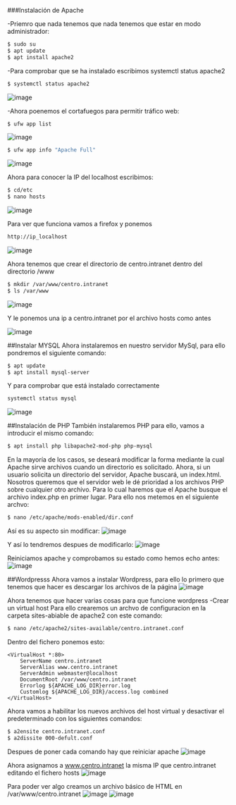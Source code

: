 ###Instalación de Apache

-Priemro que nada tenemos que nada tenemos que estar en modo administrador:
```bash
$ sudo su
$ apt update
$ apt install apache2
```
-Para comprobar que se ha instalado escribimos systemctl status apache2
```bash
$ systemctl status apache2
```
![image](https://user-images.githubusercontent.com/91255833/204491638-c985816e-ed34-4269-8dba-bc197e0541d9.png)

-Ahora poenemos el cortafuegos para permitir tráfico web:
```bash
$ ufw app list
```
![image](https://user-images.githubusercontent.com/91255833/204492532-c91c91cb-637a-44d4-b4d3-bf3061868c10.png)

```bash
$ ufw app info "Apache Full"
```
![image](https://user-images.githubusercontent.com/91255833/204493361-0c33bea6-68cc-4975-ae0e-c4aaa40025eb.png)

Ahora para conocer la IP del localhost escribimos:
```bash
$ cd/etc 
$ nano hosts
```
![image](https://user-images.githubusercontent.com/91255833/204737333-a7a19de9-be37-4925-815b-f9a58aa6e79d.png)

Para ver que funciona vamos a firefox y ponemos
```bash
http://ip_localhost
```
![image](https://user-images.githubusercontent.com/91255833/204737815-07c96a04-d300-4a9d-9a66-8d4f9884a93d.png)

Ahora tenemos que crear el directorio de centro.intranet dentro del directorio /www
```bash
$ mkdir /var/www/centro.intranet
$ ls /var/www
```
![image](https://user-images.githubusercontent.com/91255833/204739021-24b2e3f7-1ae1-439b-b8d9-61fc8fea267d.png)

Y le ponemos una ip a centro.intranet por el archivo hosts como antes

![image](https://user-images.githubusercontent.com/91255833/204739599-e6d3d819-7865-4bd1-886f-66d2e070d50e.png)

##Instalar MYSQL
Ahora instalaremos en nuestro servidor MySql, para ello pondremos el siguiente comando:
```bash
$ apt update
$ apt install mysql-server
```
Y para comprobar que está instalado correctamente
```bash
systemctl status mysql
```
![image](https://user-images.githubusercontent.com/91255833/205361464-678b6fd7-492e-41ea-b161-cb077404512f.png)

##Instalación de PHP
También instalaremos PHP para ello, vamos a introducir el mismo comando:
```bash
$ apt install php libapache2-mod-php php-mysql
``` 
En la mayoría de los casos, se deseará modificar la forma mediante la cual Apache sirve archivos cuando un directorio es solicitado. Ahora, si un usuario solicita un directorio del servidor, Apache buscará, un index.html. Nosotros queremos que el servidor web le dé prioridad a los archivos PHP sobre cualquier otro archivo. Para lo cual haremos que el Apache busque el archivo index.php en primer lugar.
Para ello nos metemos en el siguiente archvo:
```bash
$ nano /etc/apache/mods-enabled/dir.conf
```
Así es su aspecto sin modificar:
![image](https://user-images.githubusercontent.com/91255833/205363995-cc1a37a3-49a3-496a-b826-7b8565578aa1.png)

Y así lo tendremos despues de modificarlo:
![image](https://user-images.githubusercontent.com/91255833/205364338-68ad2540-df35-4d69-8b4e-eb3b798fa6cc.png)

Reiniciamos apache y comprobamos su estado como hemos echo antes:
![image](https://user-images.githubusercontent.com/91255833/205365041-152211f7-6c0f-4387-9251-9b7144a781a6.png)

##Wordpresss
Ahora vamos a instalar Wordpress, para ello lo primero que tenemos que hacer es descargar los archivos de la página
![image](https://user-images.githubusercontent.com/91255833/205365669-a4a128f3-8e64-45a1-8f9e-4d62e3923751.png)

Ahora tenemos que hacer varias cosas para que funcione wordpress
-Crear un virtual host
Para ello crearemos un archvo de configuracion en la carpeta sites-abiable de apache2 con este comando:
```bash
$ nano /etc/apache2/sites-available/centro.intranet.conf
```
Dentro del fichero ponemos esto:
```apache2
<VirtualHost *:80>
    ServerName centro.intranet
    ServerAlias www.centro.intranet
    ServerAdmin webmaster@localhost
    DocumentRoot /var/www/centro.intranet
    Errorlog ${APACHE_LOG_DIR}error.log
    Customlog ${APACHE_LOG_DIR}/access.log combined
</VirtualHost>
```
Ahora vamos a habilitar los nuevos archivos del host virtual y desactivar el predeterminado con los siguientes comandos:
```bash
$ a2ensite centro.intranet.conf
$ a2dissite 000-defult.conf
```
Despues de poner cada comando hay que reiniciar apache
![image](https://user-images.githubusercontent.com/91255833/205368795-1d0c1796-7aa5-46af-bacc-118f13b9f2bb.png)

Ahora asignamos a www.centro.intranet la misma IP que centro.intranet editando el fichero hosts
![image](https://user-images.githubusercontent.com/91255833/205369620-93a9f9e4-35d7-442d-940c-503f4fc12a92.png)

Para poder ver algo creamos un archivo básico de HTML en /var/www/centro.intranet
![image](https://user-images.githubusercontent.com/91255833/205370829-c5e1158b-775e-461e-bb43-d1e5827834cd.png)
![image](https://user-images.githubusercontent.com/91255833/205370994-7b332d22-9df5-4484-b243-05882f2d0241.png)


